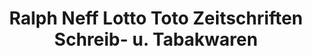 ---
title: "Ralph Neff Lotto Toto Zeitschriften Schreib- u. Tabakwaren"
url: /schwabach/ralph-neff-lotto-toto-zeitschriften-schreib-u-tabakwaren/
shop: Lotterie
---